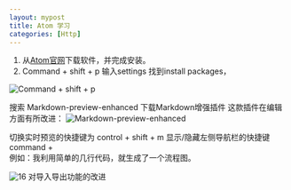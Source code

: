 ```yaml
---
layout: mypost
title: Atom 学习
categories: [Http]
---
```

1. 从[Atom官网](https://atom.io/)下载软件，并完成安装。
2. Command + shift + p 输入settings 找到install packages，

![Command + shift + p](m-02.jpg)

搜索 Markdown-preview-enhanced 下载Markdown增强插件
这款插件在编辑方面有所改进：
![Markdown-preview-enhanced](m-03.jpeg)

切换实时预览的快捷键为 control + shift + m
显示/隐藏左侧导航栏的快捷键  command + \
例如：我利用简单的几行代码，就生成了一个流程图。

![16](m-01.jpg)
对导入导出功能的改进
